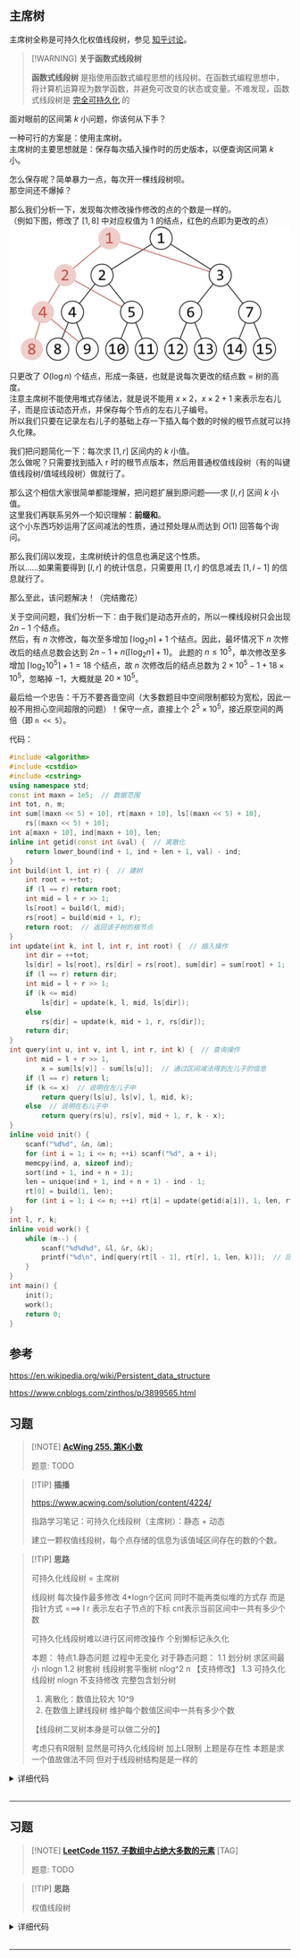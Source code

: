 ## 主席树

主席树全称是可持久化权值线段树，参见 [知乎讨论](https://www.zhihu.com/question/59195374)。

> [!WARNING] **关于函数式线段树**
> 
> **函数式线段树** 是指使用函数式编程思想的线段树。在函数式编程思想中，将计算机运算视为数学函数，并避免可改变的状态或变量。不难发现，函数式线段树是 [完全可持久化](persistent/#fully-persistent) 的

面对眼前的区间第 $k$ 小问题，你该何从下手？

一种可行的方案是：使用主席树。  
主席树的主要思想就是：保存每次插入操作时的历史版本，以便查询区间第 $k$ 小。

怎么保存呢？简单暴力一点，每次开一棵线段树呗。  
那空间还不爆掉？

那么我们分析一下，发现每次修改操作修改的点的个数是一样的。  
（例如下图，修改了 $[1,8]$ 中对应权值为 1 的结点，红色的点即为更改的点）  
![](./images/persistent-seg.png)

只更改了 $O(\log{n})$ 个结点，形成一条链，也就是说每次更改的结点数 = 树的高度。  
注意主席树不能使用堆式存储法，就是说不能用 $x\times 2$，$x\times 2+1$ 来表示左右儿子，而是应该动态开点，并保存每个节点的左右儿子编号。  
所以我们只要在记录左右儿子的基础上存一下插入每个数的时候的根节点就可以持久化辣。

我们把问题简化一下：每次求 $[1,r]$ 区间内的 $k$ 小值。  
怎么做呢？只需要找到插入 r 时的根节点版本，然后用普通权值线段树（有的叫键值线段树/值域线段树）做就行了。

那么这个相信大家很简单都能理解，把问题扩展到原问题——求 $[l,r]$ 区间 $k$ 小值。  
这里我们再联系另外一个知识理解：**前缀和**。  
这个小东西巧妙运用了区间减法的性质，通过预处理从而达到 $O(1)$ 回答每个询问。

那么我们阔以发现，主席树统计的信息也满足这个性质。  
所以……如果需要得到 $[l,r]$ 的统计信息，只需要用 $[1,r]$ 的信息减去 $[1,l - 1]$ 的信息就行了。

那么至此，该问题解决！（完结撒花）

关于空间问题，我们分析一下：由于我们是动态开点的，所以一棵线段树只会出现 $2n-1$ 个结点。  
然后，有 $n$ 次修改，每次至多增加 $\lceil\log_2{n}\rceil+1$ 个结点。因此，最坏情况下 $n$ 次修改后的结点总数会达到 $2n-1+n(\lceil\log_2{n}\rceil+1)$。
此题的 $n \leq 10^5$，单次修改至多增加 $\lceil\log_2{10^5}\rceil+1 = 18$ 个结点，故 $n$ 次修改后的结点总数为 $2\times 10^5-1+18\times 10^5$，忽略掉 $-1$，大概就是 $20\times 10^5$。

最后给一个忠告：千万不要吝啬空间（大多数题目中空间限制都较为宽松，因此一般不用担心空间超限的问题）！保守一点，直接上个 $2^5\times 10^5$，接近原空间的两倍（即 `n << 5`）。

代码：

```cpp
#include <algorithm>
#include <cstdio>
#include <cstring>
using namespace std;
const int maxn = 1e5;  // 数据范围
int tot, n, m;
int sum[(maxn << 5) + 10], rt[maxn + 10], ls[(maxn << 5) + 10],
    rs[(maxn << 5) + 10];
int a[maxn + 10], ind[maxn + 10], len;
inline int getid(const int &val) {  // 离散化
    return lower_bound(ind + 1, ind + len + 1, val) - ind;
}
int build(int l, int r) {  // 建树
    int root = ++tot;
    if (l == r) return root;
    int mid = l + r >> 1;
    ls[root] = build(l, mid);
    rs[root] = build(mid + 1, r);
    return root;  // 返回该子树的根节点
}
int update(int k, int l, int r, int root) {  // 插入操作
    int dir = ++tot;
    ls[dir] = ls[root], rs[dir] = rs[root], sum[dir] = sum[root] + 1;
    if (l == r) return dir;
    int mid = l + r >> 1;
    if (k <= mid)
        ls[dir] = update(k, l, mid, ls[dir]);
    else
        rs[dir] = update(k, mid + 1, r, rs[dir]);
    return dir;
}
int query(int u, int v, int l, int r, int k) {  // 查询操作
    int mid = l + r >> 1,
        x = sum[ls[v]] - sum[ls[u]];  // 通过区间减法得到左儿子的信息
    if (l == r) return l;
    if (k <= x)  // 说明在左儿子中
        return query(ls[u], ls[v], l, mid, k);
    else  // 说明在右儿子中
        return query(rs[u], rs[v], mid + 1, r, k - x);
}
inline void init() {
    scanf("%d%d", &n, &m);
    for (int i = 1; i <= n; ++i) scanf("%d", a + i);
    memcpy(ind, a, sizeof ind);
    sort(ind + 1, ind + n + 1);
    len = unique(ind + 1, ind + n + 1) - ind - 1;
    rt[0] = build(1, len);
    for (int i = 1; i <= n; ++i) rt[i] = update(getid(a[i]), 1, len, rt[i - 1]);
}
int l, r, k;
inline void work() {
    while (m--) {
        scanf("%d%d%d", &l, &r, &k);
        printf("%d\n", ind[query(rt[l - 1], rt[r], 1, len, k)]);  // 回答询问
    }
}
int main() {
    init();
    work();
    return 0;
}
```

## 参考

<https://en.wikipedia.org/wiki/Persistent_data_structure>

<https://www.cnblogs.com/zinthos/p/3899565.html>


## 习题

> [!NOTE] **[AcWing 255. 第K小数](https://www.acwing.com/problem/content/257/)**
> 
> 题意: TODO

> [!TIP] **插播**
> 
> https://www.acwing.com/solution/content/4224/
> 
> 指路学习笔记：可持久化线段树（主席树）：静态 + 动态
> 
> 建立一颗权值线段树，每个点存储的信息为该值域区间存在的数的个数。

> [!TIP] **思路**
>
> 可持久化线段树 = 主席树
>
> 线段树 每次操作最多修改 4*logn个区间
> 同时不能再类似堆的方式存 而是指针方式
> ===> l r 表示左右子节点的下标 cnt表示当前区间中一共有多少个数
>
> 可持久化线段树难以进行区间修改操作 个别懒标记永久化
>
> 本题：
> 特点1.静态问题 过程中无变化
>     对于静态问题：  1.1 划分树 求区间最小       nlogn
>                     1.2 树套树 线段树套平衡树   nlog^2 n 【支持修改】
>                     1.3 可持久化线段树          nlogn 不支持修改 完整包含划分树
>
> 1. 离散化：数值比较大 10^9
> 2. 在数值上建线段树 维护每个数值区间中一共有多少个数
>
> 【线段树二叉树本身是可以做二分的】
>
> 考虑只有R限制 显然是可持久化线段树
> 加上L限制 上题是存在性 本题是求一个值故做法不同 但对于线段树结构是是一样的

<details>
<summary>详细代码</summary>
<!-- tabs:start -->

##### **C++**

```cpp
#include<bits/stdc++.h>
using namespace std;

const int N = 100010, M = 10010;

int n, m;
int a[N];
vector<int> nums;
struct Node{
    int l, r;
    int cnt;
}tr[N * 4 + N * 17];    // logn = 17

int root[N], idx;

int find(int x) {
    return lower_bound(nums.begin(), nums.end(), x) - nums.begin();
}

// 要返回idx
int build(int l, int r) {
    int p = ++ idx;
    if (l == r) return p;
    else {
        int mid = l + r >> 1;
        tr[p].l = build(l, mid), tr[p].r = build(mid + 1, r);
        return p;
    }
}

int insert(int p, int l, int r, int x) {
    int q = ++ idx;
    tr[q] = tr[p];
    if (l == r) {
        tr[q].cnt ++ ;
        return q;
    } else {
        int mid = l + r >> 1;
        if (x <= mid) tr[q].l = insert(tr[p].l, l, mid, x);
        else tr[q].r = insert(tr[p].r, mid + 1, r, x);
        tr[q].cnt = tr[tr[q].l].cnt + tr[tr[q].r].cnt;
        return q;
    }
}

int query(int q, int p, int l, int r, int k) {
    if (l == r) return r;
    else {
        int cnt = tr[tr[q].l].cnt - tr[tr[p].l].cnt;
        int mid = l + r >> 1;
        if (k <= cnt) return query(tr[q].l, tr[p].l, l, mid, k);
        else return query(tr[q].r, tr[p].r, mid + 1, r, k - cnt);
    }
}

int main() {
    scanf("%d%d", &n, &m);
    
    for (int i = 1; i <= n; ++ i ) {
        scanf("%d", &a[i]);
        nums.push_back(a[i]);
    }
    sort(nums.begin(), nums.end());
    nums.erase(unique(nums.begin(), nums.end()), nums.end());
    
    root[0] = build(0, nums.size() - 1);
    
    for (int i = 1; i <= n; ++ i )
        root[i] = insert(root[i - 1], 0, nums.size() - 1, find(a[i]));
    
    while (m -- ) {
        int l, r, k;
        scanf("%d%d%d", &l, &r, &k);
        printf("%d\n", nums[query(root[r], root[l - 1], 0, nums.size() - 1, k)]);
    }
}
```

##### **Python**

```python

```

<!-- tabs:end -->
</details>

<br>

* * *

## 习题

> [!NOTE] **[LeetCode 1157. 子数组中占绝大多数的元素](https://leetcode-cn.com/problems/online-majority-element-in-subarray/)** [TAG]
> 
> 题意: TODO

> [!TIP] **思路**
> 
> 权值线段树

<details>
<summary>详细代码</summary>
<!-- tabs:start -->

##### **C++**

```cpp
class MajorityChecker {
private:
    unordered_map<int, vector<int>> pos;
    vector<int> tree;
    vector<int> a;
    
public:
    MajorityChecker(vector<int>& arr): a(arr) {
        for (int i = 0; i < arr.size(); ++i) {
            pos[arr[i]].push_back(i);
        }
        tree = vector<int>(arr.size() * 4, -1);
        build_tree(1, 0, arr.size() - 1);
    }
    
    void build_tree(int tree_pos, int l, int r) {
        if (l == r) {
            tree[tree_pos] = a[l];
            return;
        }
        int mid = (l + r) >> 1;
        build_tree(tree_pos * 2, l, mid);
        build_tree(tree_pos * 2 + 1, mid + 1, r);
        if (tree[tree_pos * 2] != -1 && get_occurrence(tree[tree_pos * 2], l, r) * 2 > r - l + 1) {
            tree[tree_pos] = tree[tree_pos * 2];
        }
        else if (tree[tree_pos * 2 + 1] != -1 && get_occurrence(tree[tree_pos * 2 + 1], l, r) * 2 > r - l + 1) {
            tree[tree_pos] = tree[tree_pos * 2 + 1];
        }
    }
    
    pair<int, int> query(int tree_pos, int l, int r, int queryl, int queryr) {
        if (l > queryr || r < queryl) {
            return make_pair(-1, -1);
        }
        if (queryl <= l && r <= queryr) {
            if (tree[tree_pos] == -1) {
                return make_pair(-1, -1);
            }
            int occ = get_occurrence(tree[tree_pos], queryl, queryr);
            if (occ * 2 > queryr - queryl + 1) {
                return make_pair(tree[tree_pos], occ);
            }
            else {
                return make_pair(-1, -1);
            }
        }
        int mid = (l + r) >> 1;
        pair<int, int> res_l = query(tree_pos * 2, l, mid, queryl, queryr);
        if (res_l.first > -1) {
            return res_l;
        }
        pair<int, int> res_r = query(tree_pos * 2 + 1, mid + 1, r, queryl, queryr);
        if (res_r.first > -1) {
            return res_r;
        }
        return make_pair(-1, -1);
    }
    
    int get_occurrence(int num, int l, int r) {
        auto iter = pos.find(num);
        if (iter == pos.end()) {
            return 0;
        }
        const auto& vec = iter->second;
        auto iter_l = lower_bound(vec.begin(), vec.end(), l);
        if (iter_l == vec.end()) {
            return 0;
        }
        auto iter_r = upper_bound(vec.begin(), vec.end(), r);
        return iter_r - iter_l;
    }
    
    int query(int left, int right, int threshold) {
        pair<int, int> ans = query(1, 0, a.size() - 1, left, right);
        if (ans.second >= threshold) {
            return ans.first;
        }
        return -1;
    }
};

/**
 * Your MajorityChecker object will be instantiated and called as such:
 * MajorityChecker* obj = new MajorityChecker(arr);
 * int param_1 = obj->query(left,right,threshold);
 */
```

##### **Python**

```python

```

<!-- tabs:end -->
</details>

<br>

* * *